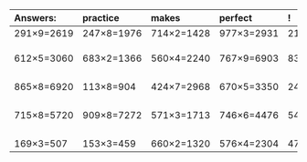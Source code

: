 | Answers: | practice | makes | perfect | ! |
| :--- | :--- | :--- | :--- | :--- |
| 291×9=2619 | 247×8=1976 | 714×2=1428 | 977×3=2931 | 218×6=1308 | 
|   |   |   |   |   | 
|   |   |   |   |   | 
|   |   |   |   |   | 
| 612×5=3060 | 683×2=1366 | 560×4=2240 | 767×9=6903 | 838×6=5028 | 
|   |   |   |   |   | 
|   |   |   |   |   | 
|   |   |   |   |   | 
|   |   |   |   |   | 
| 865×8=6920 | 113×8=904 | 424×7=2968 | 670×5=3350 | 244×2=488 | 
|   |   |   |   |   | 
|   |   |   |   |   | 
|   |   |   |   |   | 
|   |   |   |   |   | 
| 715×8=5720 | 909×8=7272 | 571×3=1713 | 746×6=4476 | 546×9=4914 | 
|   |   |   |   |   | 
|   |   |   |   |   | 
|   |   |   |   |   | 
|   |   |   |   |   | 
| 169×3=507 | 153×3=459 | 660×2=1320 | 576×4=2304 | 478×3=1434 | 
